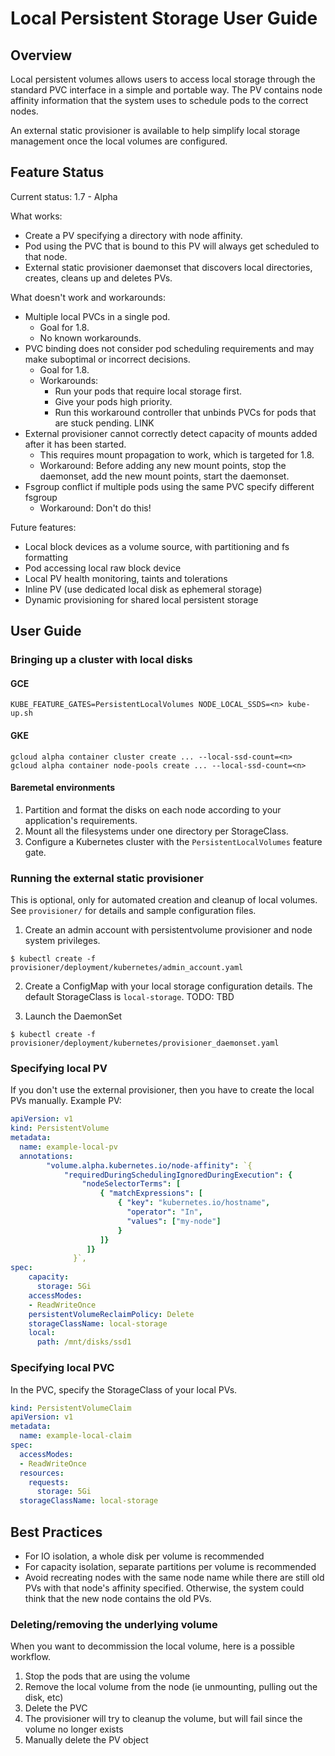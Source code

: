 # Local Persistent Storage User Guide
## Overview
Local persistent volumes allows users to access local storage through the
standard PVC interface in a simple and portable way.  The PV contains node
affinity information that the system uses to schedule pods to the correct
nodes.

An external static provisioner is available to help simplify local storage
management once the local volumes are configured.

## Feature Status
Current status: 1.7 - Alpha

What works:
* Create a PV specifying a directory with node affinity.
* Pod using the PVC that is bound to this PV will always get scheduled to that node.
* External static provisioner daemonset that discovers local directories,
  creates, cleans up and deletes PVs.

What doesn't work and workarounds:
* Multiple local PVCs in a single pod.
    * Goal for 1.8.
    * No known workarounds.
* PVC binding does not consider pod scheduling requirements and may make
  suboptimal or incorrect decisions.
    * Goal for 1.8.
    * Workarounds:
        * Run your pods that require local storage first.
        * Give your pods high priority.
        * Run this workaround controller that unbinds PVCs for pods that are
          stuck pending. LINK
* External provisioner cannot correctly detect capacity of mounts added after it
  has been started.
    * This requires mount propagation to work, which is targeted for 1.8.
    * Workaround: Before adding any new mount points, stop the daemonset, add
      the new mount points, start the daemonset.
* Fsgroup conflict if multiple pods using the same PVC specify different fsgroup
    * Workaround: Don't do this!

Future features:
* Local block devices as a volume source, with partitioning and fs formatting
* Pod accessing local raw block device
* Local PV health monitoring, taints and tolerations
* Inline PV (use dedicated local disk as ephemeral storage)
* Dynamic provisioning for shared local persistent storage

## User Guide
### Bringing up a cluster with local disks
#### GCE
``` console
KUBE_FEATURE_GATES=PersistentLocalVolumes NODE_LOCAL_SSDS=<n> kube-up.sh
```
#### GKE
``` console
gcloud alpha container cluster create ... --local-ssd-count=<n>
gcloud alpha container node-pools create ... --local-ssd-count=<n>
```

#### Baremetal environments
1. Partition and format the disks on each node according to your application's requirements.
2. Mount all the filesystems under one directory per StorageClass.
3. Configure a Kubernetes cluster with the `PersistentLocalVolumes` feature gate.

### Running the external static provisioner
This is optional, only for automated creation and cleanup of local volumes.
See `provisioner/` for details and sample configuration files.

1. Create an admin account with persistentvolume provisioner and node system privileges.
``` console
$ kubectl create -f provisioner/deployment/kubernetes/admin_account.yaml
```
2. Create a ConfigMap with your local storage configuration details.
The default StorageClass is `local-storage`.
TODO: TBD

3. Launch the DaemonSet
``` console
$ kubectl create -f provisioner/deployment/kubernetes/provisioner_daemonset.yaml
```

### Specifying local PV
If you don't use the external provisioner, then you have to create the local PVs
manually. Example PV:

``` yaml
apiVersion: v1
kind: PersistentVolume
metadata:
  name: example-local-pv
  annotations:
        "volume.alpha.kubernetes.io/node-affinity": `{
            "requiredDuringSchedulingIgnoredDuringExecution": {
                "nodeSelectorTerms": [
                    { "matchExpressions": [
                        { "key": "kubernetes.io/hostname",
                          "operator": "In",
                          "values": ["my-node"]
                        }
                    ]}
                 ]}
              }`,
spec:
    capacity:
      storage: 5Gi
    accessModes:
    - ReadWriteOnce
    persistentVolumeReclaimPolicy: Delete
    storageClassName: local-storage
    local:
      path: /mnt/disks/ssd1
```

### Specifying local PVC
In the PVC, specify the StorageClass of your local PVs.

``` yaml
kind: PersistentVolumeClaim
apiVersion: v1
metadata:
  name: example-local-claim
spec:
  accessModes:
  - ReadWriteOnce
  resources:
    requests:
      storage: 5Gi
  storageClassName: local-storage
```

## Best Practices
* For IO isolation, a whole disk per volume is recommended
* For capacity isolation, separate partitions per volume is recommended
* Avoid recreating nodes with the same node name while there are still old PVs
  with that node's affinity specified. Otherwise, the system could think that
  the new node contains the old PVs.

### Deleting/removing the underlying volume
When you want to decommission the local volume, here is a possible workflow.
1. Stop the pods that are using the volume
2. Remove the local volume from the node (ie unmounting, pulling out the disk, etc)
3. Delete the PVC
4. The provisioner will try to cleanup the volume, but will fail since the volume no longer exists
5. Manually delete the PV object

